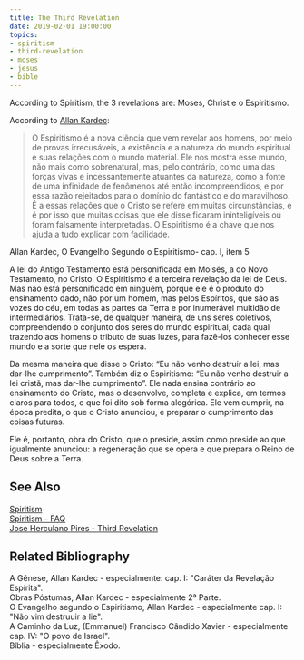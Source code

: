 ```yaml
---
title: The Third Revelation
date: 2019-02-01 19:00:00
topics:
- spiritism
- third-revelation
- moses
- jesus
- bible
---
```


According to Spiritism, the 3 revelations are: Moses, Christ e o Espiritismo.

According to [Allan Kardec](/bio/allan-kardec):

> O Espiritismo é a nova ciência que vem revelar aos homens, por meio de provas
> irrecusáveis, a existência 
e a natureza do mundo espiritual e suas relações com o mundo material. Ele nos
mostra esse mundo, não mais como sobrenatural, mas, pelo contrário, como uma
das forças vivas e incessantemente atuantes da natureza, como a fonte de uma
infinidade de fenômenos até então incompreendidos, e por essa razão rejeitados
para o domínio do fantástico e do maravilhoso.  É a essas relações que o Cristo
se refere em muitas circunstâncias, e é por isso que muitas coisas que ele
disse ficaram ininteligíveis ou foram falsamente interpretadas.  O Espiritismo
é a chave que nos ajuda a tudo explicar com facilidade.

Allan Kardec, O Evangelho Segundo o Espiritismo- cap. I, item 5

A lei do Antigo Testamento está personificada em Moisés, a do Novo Testamento,
no Cristo.  O Espiritismo é a terceira revelação da lei de Deus. Mas não está
personificado em ninguém, porque ele é o produto do ensinamento dado, não por
um homem, mas pelos Espíritos, que são as vozes do céu, em todas as partes da
Terra e por inumerável multidão de intermediários.  Trata-se, de qualquer
maneira, de uns seres coletivos, compreendendo o conjunto dos seres do mundo
espiritual, cada qual trazendo aos homens o tributo de suas luzes, para
fazê-los conhecer esse mundo e a sorte que nele os espera.

Da mesma maneira que disse o Cristo: “Eu não venho destruir a lei, mas dar-lhe
cumprimento”.  Também diz o Espiritismo: “Eu não venho destruir a lei cristã,
mas dar-lhe cumprimento”.  Ele nada ensina contrário ao ensinamento do Cristo,
mas o desenvolve, completa e explica, em termos claros para todos, o que foi
dito sob forma alegórica. Ele vem cumprir, na época predita, o que o Cristo
anunciou, e preparar o cumprimento das coisas futuras. 

Ele é, portanto, obra do Cristo, que o preside, assim como preside ao que
igualmente anunciou: a regeneração que se opera e que prepara o Reino de Deus
sobre a Terra.

## See Also 
[Spiritism](/spiritism)  
[Spiritism - FAQ](/spiritism/faq)  
[Jose Herculano Pires - Third Revelation](/books/initinite-and-finite/third-revelation)  

## Related Bibliography
A Gênese, Allan Kardec - especialmente: cap. I: "Caráter da Revelação Espírita".  
Obras Póstumas, Allan Kardec - especialmente 2ª Parte.  
O Evangelho segundo o Espiritismo, Allan Kardec - especialmente cap. I: "Não vim destruuir a lie".  
A Caminho da Luz, (Emmanuel) Francisco Cândido Xavier - especialmente cap. IV: "O povo de Israel".  
Bíblia - especialmente Êxodo.  

